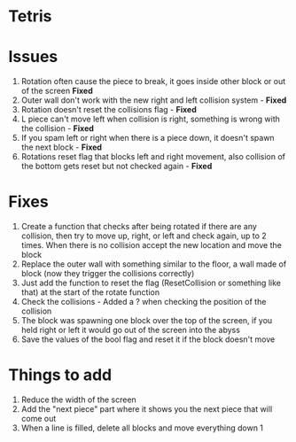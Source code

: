 # Tetris

# Issues
1. Rotation often cause the piece to break, it goes inside other block or out of the screen **Fixed**
2. Outer wall don't work with the new right and left collision system - **Fixed**
3. Rotation doesn't reset the collisions flag - **Fixed**
4. L piece can't move left when collision is right, something is wrong with the collision - **Fixed**
5. If you spam left or right when there is a piece down, it doesn't spawn the next block - **Fixed**
6. Rotations reset flag that blocks left and right movement, also collision of the bottom gets reset but not checked again - **Fixed**

# Fixes
1. Create a function that checks after being rotated if there are any collision, then try to move up, right, or left and check again, up to 2 times. When there is no collision accept the new location and move the block
2. Replace the outer wall with something similar to the floor, a wall made of block (now they trigger the collisions correctly)
3. Just add the function to reset the flag (ResetCollision or something like that) at the start of the rotate function
4. Check the collisions - Added a ? when checking the position of the collision
5. The block was spawning one block over the top of the screen, if you held right or left it would go out of the screen into the abyss
6. Save the values of the bool flag and reset it if the block doesn't move

# Things to add
1. Reduce the width of the screen
2. Add the "next piece" part where it shows you the next piece that will come out
3. When a line is filled, delete all blocks and move everything down 1
